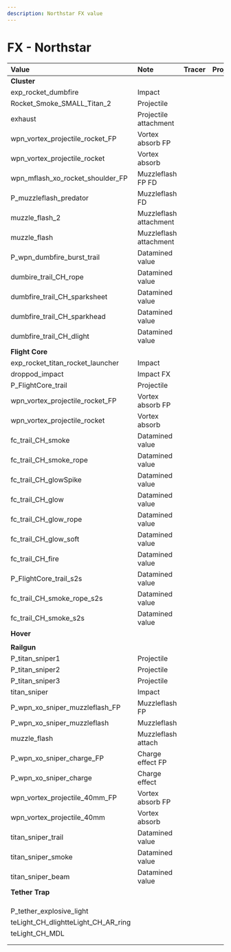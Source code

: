 ```yaml
---
description: Northstar FX value
---
```


# FX - Northstar



| Value | Note | Tracer | Projectile | Muzzleflash |
| :--- | :--- | :--- | :--- | :--- |
| **Cluster** |  |  |  |  |
| exp\_rocket\_dumbfire | Impact |  |  |  |
| Rocket\_Smoke\_SMALL\_Titan\_2 | Projectile |  |  |  |
| exhaust | Projectile attachment |  |  |  |
| wpn\_vortex\_projectile\_rocket\_FP | Vortex absorb FP |  |  |  |
| wpn\_vortex\_projectile\_rocket | Vortex absorb |  |  |  |
| wpn\_mflash\_xo\_rocket\_shoulder\_FP | Muzzleflash FP FD |  |  |  |
| P\_muzzleflash\_predator | Muzzleflash FD |  |  |  |
| muzzle\_flash\_2 | Muzzleflash attachment |  |  |  |
| muzzle\_flash | Muzzleflash attachment |  |  |  |
| P\_wpn\_dumbfire\_burst\_trail | Datamined value |  |  |  |
| dumbire\_trail\_CH\_rope | Datamined value |  |  |  |
| dumbfire\_trail\_CH\_sparksheet | Datamined value |  |  |  |
| dumbfire\_trail\_CH\_sparkhead | Datamined value |  |  |  |
| dumbfire\_trail\_CH\_dlight | Datamined value |  |  |  |
| **Flight Core** |  |  |  |  |
| exp\_rocket\_titan\_rocket\_launcher | Impact |  |  |  |
| droppod\_impact | Impact FX |  |  |  |
| P\_FlightCore\_trail | Projectile |  |  |  |
| wpn\_vortex\_projectile\_rocket\_FP | Vortex absorb FP |  |  |  |
| wpn\_vortex\_projectile\_rocket | Vortex absorb |  |  |  |
| fc\_trail\_CH\_smoke | Datamined value |  |  |  |
| fc\_trail\_CH\_smoke\_rope | Datamined value |  |  |  |
| fc\_trail\_CH\_glowSpike | Datamined value |  |  |  |
| fc\_trail\_CH\_glow | Datamined value |  |  |  |
| fc\_trail\_CH\_glow\_rope | Datamined value |  |  |  |
| fc\_trail\_CH\_glow\_soft | Datamined value |  |  |  |
| fc\_trail\_CH\_fire | Datamined value |  |  |  |
| P\_FlightCore\_trail\_s2s | Datamined value |  |  |  |
| fc\_trail\_CH\_smoke\_rope\_s2s | Datamined value |  |  |  |
| fc\_trail\_CH\_smoke\_s2s | Datamined value |  |  |  |
| **Hover** |  |  |  |  |
|  |  |  |  |  |
| **Railgun** |  |  |  |  |
| P\_titan\_sniper1 | Projectile |  |  |  |
| P\_titan\_sniper2 | Projectile |  |  |  |
| P\_titan\_sniper3 | Projectile |  |  |  |
| titan\_sniper | Impact |  |  |  |
| P\_wpn\_xo\_sniper\_muzzleflash\_FP | Muzzleflash FP |  |  |  |
| P\_wpn\_xo\_sniper\_muzzleflash | Muzzleflash |  |  |  |
| muzzle\_flash | Muzzleflash attach |  |  |  |
| P\_wpn\_xo\_sniper\_charge\_FP | Charge effect FP |  |  |  |
| P\_wpn\_xo\_sniper\_charge | Charge effect |  |  |  |
| wpn\_vortex\_projectile\_40mm\_FP | Vortex absorb FP |  |  |  |
| wpn\_vortex\_projectile\_40mm | Vortex absorb |  |  |  |
| titan\_sniper\_trail | Datamined value |  |  |  |
| titan\_sniper\_smoke | Datamined value |  |  |  |
| titan\_sniper\_beam | Datamined value |  |  |  |
| **Tether Trap** |  |  |  |  |
|  |  |  |  |  |
|  |  |  |  |  |
|  |  |  |  |  |
| P\_tether\_explosive\_light |  |  |  |  |
| teLight\_CH\_dlightteLight\_CH\_AR\_ring |  |  |  |  |
| teLight\_CH\_MDL |  |  |  |  |
|  |  |  |  |  |
|  |  |  |  |  |

